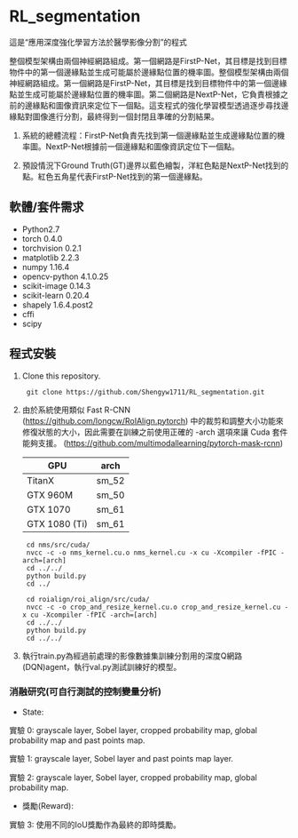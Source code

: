 # RL_segmentation

這是“應用深度強化學習方法於醫學影像分割”的程式

整個模型架構由兩個神經網路組成。第一個網路是FirstP-Net，其目標是找到目標物件中的第一個邊緣點並生成可能屬於邊緣點位置的機率圖。整個模型架構由兩個神經網路組成。第一個網路是FirstP-Net，其目標是找到目標物件中的第一個邊緣點並生成可能屬於邊緣點位置的機率圖。第二個網路是NextP-Net，它負責根據之前的邊緣點和圖像資訊來定位下一個點。這支程式的強化學習模型透過逐步尋找邊緣點對圖像進行分割，最終得到一個封閉且準確的分割結果。



1. 系統的總體流程：FirstP-Net負責先找到第一個邊緣點並生成邊緣點位置的機率圖。NextP-Net根據前一個邊緣點和圖像資訊定位下一個點。



2. 預設情況下Ground Truth(GT)邊界以藍色繪製，洋紅色點是NextP-Net找到的點。紅色五角星代表FirstP-Net找到的第一個邊緣點。


## 軟體/套件需求
* Python2.7
* torch 0.4.0
* torchvision 0.2.1
* matplotlib 2.2.3
* numpy 1.16.4
* opencv-python 4.1.0.25
* scikit-image 0.14.3
* scikit-learn 0.20.4
* shapely 1.6.4.post2
* cffi
* scipy


## 程式安裝
1. Clone this repository.

        git clone https://github.com/Shengyw1711/RL_segmentation.git

2. 由於系統使用類似 Fast R-CNN (https://github.com/longcw/RoIAlign.pytorch) 中的裁剪和調整大小功能來修復狀態的大小，因此需要在訓練之前使用正確的 -arch 選項來讓 Cuda 套件能夠支援。 (https://github.com/multimodallearning/pytorch-mask-rcnn)

    | GPU | arch |
    | --- | --- |
    | TitanX | sm_52 |
    | GTX 960M | sm_50 |
    | GTX 1070 | sm_61 |
    | GTX 1080 (Ti) | sm_61 |

        cd nms/src/cuda/
        nvcc -c -o nms_kernel.cu.o nms_kernel.cu -x cu -Xcompiler -fPIC -arch=[arch]
        cd ../../
        python build.py
        cd ../

        cd roialign/roi_align/src/cuda/
        nvcc -c -o crop_and_resize_kernel.cu.o crop_and_resize_kernel.cu -x cu -Xcompiler -fPIC -arch=[arch]
        cd ../../
        python build.py
        cd ../../
        
3. 執行train.py為經過前處理的影像數據集訓練分割用的深度Q網路(DQN)agent，執行val.py測試訓練好的模型。

### 消融研究(可自行測試的控制變量分析)
* State: 

實驗 0: grayscale layer, Sobel layer, cropped probability map, global probability map and past points map.

實驗 1: grayscale layer, Sobel layer and past points map layer. 

實驗 2: grayscale layer, Sobel layer, cropped probability map, global probability map.

* 獎勵(Reward):

實驗 3: 使用不同的IoU獎勵作為最終的即時獎勵。

